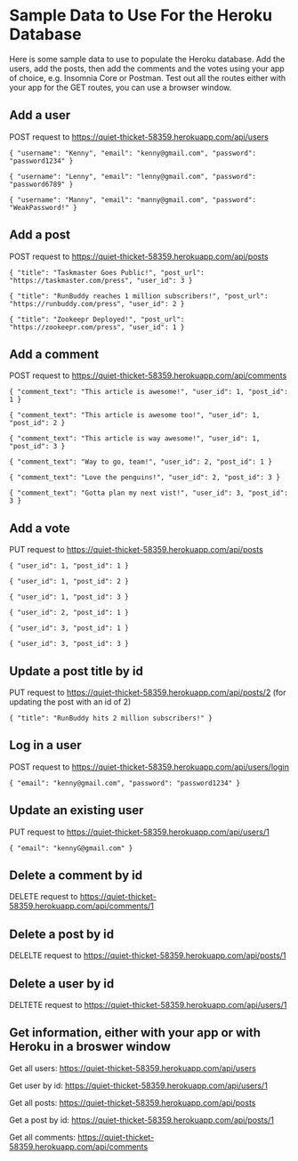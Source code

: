 # Sample Data to Use For the Heroku Database

Here is some sample data to use to populate the Heroku database.  Add the users, add the posts, then add the comments and the votes using your app of choice, e.g. Insomnia Core or Postman.  Test out all the routes either with your app for the GET routes, you can use a browser window.

## Add a user
POST request to https://quiet-thicket-58359.herokuapp.com/api/users

`{
    "username": "Kenny",
	"email": "kenny@gmail.com",
	"password": "password1234"
}`

`{
    "username": "Lenny",
	"email": "lenny@gmail.com",
	"password": "password6789"
}`

`{
    "username": "Manny",
	"email": "manny@gmail.com",
	"password": "WeakPassword!"
}`

## Add a post
POST request to https://quiet-thicket-58359.herokuapp.com/api/posts

`{
  "title": "Taskmaster Goes Public!",
	"post_url": "https://taskmaster.com/press",
	"user_id": 3
}`

`{
  "title": "RunBuddy reaches 1 million subscribers!",
	"post_url": "https://runbuddy.com/press",
	"user_id": 2
}`

`{
  "title": "Zookeepr Deployed!",
	"post_url": "https://zookeepr.com/press",
	"user_id": 1
}`

## Add a comment
POST request to https://quiet-thicket-58359.herokuapp.com/api/comments 

`{
	"comment_text": "This article is awesome!",
	"user_id": 1,
	"post_id": 1
}`

`{
	"comment_text": "This article is awesome too!",
	"user_id": 1,
	"post_id": 2
}`

`{
	"comment_text": "This article is way awesome!",
	"user_id": 1,
	"post_id": 3
}`

`{
	"comment_text": "Way to go, team!",
	"user_id": 2,
	"post_id": 1
}`

`{
	"comment_text": "Love the penguins!",
	"user_id": 2,
	"post_id": 3
}`

`{
	"comment_text": "Gotta plan my next vist!",
	"user_id": 3,
	"post_id": 3
}`

## Add a vote
PUT request to https://quiet-thicket-58359.herokuapp.com/api/posts

`{
  "user_id": 1,
  "post_id": 1
}`

`{
  "user_id": 1,
  "post_id": 2
}`

`{
  "user_id": 1,
  "post_id": 3
}`

`{
  "user_id": 2,
  "post_id": 1
}`

`{
  "user_id": 3,
  "post_id": 1
}`

`{
  "user_id": 3,
  "post_id": 3
}`

## Update a post title by id
PUT request to https://quiet-thicket-58359.herokuapp.com/api/posts/2  (for updating the post with an id of 2)

`{
	"title": "RunBuddy hits 2 million subscribers!"
}`

## Log in a user
POST request to https://quiet-thicket-58359.herokuapp.com/api/users/login

`{
	"email": "kenny@gmail.com",
	"password": "password1234"
}`

## Update an existing user
PUT request to https://quiet-thicket-58359.herokuapp.com/api/users/1

`{
	"email": "kennyG@gmail.com"
}`

## Delete a comment by id
DELETE request to https://quiet-thicket-58359.herokuapp.com/api/comments/1

## Delete a post by id
DELELTE request to https://quiet-thicket-58359.herokuapp.com/api/posts/1

## Delete a user by id
DELTETE request to https://quiet-thicket-58359.herokuapp.com/api/users/1

## Get information, either with your app or with Heroku in a broswer window
Get all users: https://quiet-thicket-58359.herokuapp.com/api/users

Get user by id: https://quiet-thicket-58359.herokuapp.com/api/users/1

Get all posts: https://quiet-thicket-58359.herokuapp.com/api/posts

Get a post by id: https://quiet-thicket-58359.herokuapp.com/api/posts/1 

Get all comments: https://quiet-thicket-58359.herokuapp.com/api/comments
